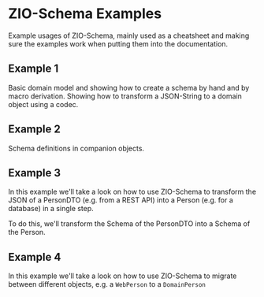 # ZIO-Schema Examples


Example usages of ZIO-Schema, mainly used as a cheatsheet and making sure the examples work
when putting them into the documentation.

## Example 1
Basic domain model and showing how to create a schema by hand and by macro derivation.
Showing how to transform a JSON-String to a domain object using a codec.


## Example 2
Schema definitions in companion objects. 

## Example 3
In this example we'll take a look on how to use ZIO-Schema to
transform the JSON of a PersonDTO (e.g. from a REST API) into a Person (e.g. for a database) in a single step.

To do this, we'll transform the Schema of the PersonDTO into a Schema of the Person.


## Example 4
In this example we'll take a look on how to use ZIO-Schema to migrate between different objects, 
e.g. a `WebPerson` to a `DomainPerson`

